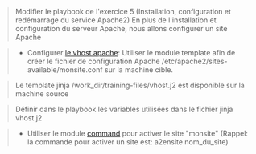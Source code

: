 
> Modifier le playbook de l'exercice 5 (Installation, configuration et redémarrage du service Apache2)
> En plus de l'installation et configuration du serveur Apache, nous allons configurer un site Apache

>- Configurer [le vhost apache](https://www.linuxtricks.fr/wiki/virtual-hosts-avec-apache-vhosts): Utiliser le module template afin de créer le fichier de configuration Apache /etc/apache2/sites-available/monsite.conf sur la machine cible.

>   Le template jinja  /work_dir/training-files/vhost.j2 est disponible sur la machine source

>   Définir dans le playbook les variables utilisées dans le fichier jinja vhost.j2

>- Utiliser le module [command](https://docs.ansible.com/ansible/latest/modules/command_module.html?highlight=command%20modul) pour activer le site "monsite" (Rappel: la commande pour activer un site est: a2ensite nom_du_site)

